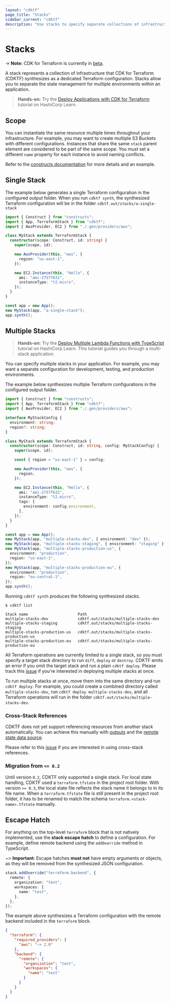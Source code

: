 ```yaml
---
layout: "cdktf"
page_title: "Stacks"
sidebar_current: "cdktf"
description: "Use stacks to specify separate collections of infrastructure for different environments, like test and production."
---
```


# Stacks

-> **Note:** CDK for Terraform is currently in [beta](/docs/cdktf/index.html#project-maturity-and-production-readiness).

A stack represents a collection of infrastructure that CDK for Terraform (CDKTF) synthesizes as a dedicated Terraform configuration. Stacks allow you to separate the state management for multiple environments within an application.

> **Hands-on:** Try the [Deploy Applications with CDK for Terraform](https://learn.hashicorp.com/tutorials/terraform/cdktf-applications?in=terraform/cdktf&utm_source=WEBSITE&utm_medium=WEB_IO&utm_offer=ARTICLE_PAGE&utm_content=DOCS) tutorial on HashiCorp Learn.

## Scope

You can instantiate the same resource multiple times throughout your infrastructure. For example, you may want to create multiple S3 Buckets with different configurations. Instances that share the same `stack` parent element are considered to be part of the same scope. You must set a different `name` property for each instance to avoid naming conflicts.

Refer to the [constructs documentation](/docs/cdktf/concepts/constructs#scope) for more details and an example.

## Single Stack

The example below generates a single Terraform configuration in the configured output folder. When you run `cdktf synth`, the synthesized Terraform configuration will be in the folder `cdktf.out/stacks/a-single-stack`

```typescript
import { Construct } from "constructs";
import { App, TerraformStack } from "cdktf";
import { AwsProvider, EC2 } from "./.gen/providers/aws";

class MyStack extends TerraformStack {
  constructor(scope: Construct, id: string) {
    super(scope, id);

    new AwsProvider(this, "aws", {
      region: "us-east-1",
    });

    new EC2.Instance(this, "Hello", {
      ami: "ami-2757f631",
      instanceType: "t2.micro",
    });
  }
}

const app = new App();
new MyStack(app, "a-single-stack");
app.synth();
```

## Multiple Stacks

> **Hands-on:** Try the [Deploy Multiple Lambda Functions with TypeScript](https://learn.hashicorp.com/tutorials/terraform/cdktf-assets-stacks-lambda?in=terraform/cdktf) tutorial on HashiCorp Learn. This tutorial guides you through a multi-stack application.

You can specify multiple stacks in your application. For example, you may want a separate configuration for development, testing, and production environments.

The example below synthesizes multiple Terraform configurations in the configured output folder.

```typescript
import { Construct } from "constructs";
import { App, TerraformStack } from "cdktf";
import { AwsProvider, EC2 } from "./.gen/providers/aws";

interface MyStackConfig {
  environment: string;
  region?: string;
}

class MyStack extends TerraformStack {
  constructor(scope: Construct, id: string, config: MyStackConfig) {
    super(scope, id);

    const { region = "us-east-1" } = config;

    new AwsProvider(this, "aws", {
      region,
    });

    new EC2.Instance(this, "Hello", {
      ami: "ami-2757f631",
      instanceType: "t2.micro",
      tags: {
        environment: config.environment,
      },
    });
  }
}

const app = new App();
new MyStack(app, "multiple-stacks-dev", { environment: "dev" });
new MyStack(app, "multiple-stacks-staging", { environment: "staging" });
new MyStack(app, "multiple-stacks-production-us", {
  environment: "production",
  region: "us-east-1",
});
new MyStack(app, "multiple-stacks-production-eu", {
  environment: "production",
  region: "eu-central-1",
});
app.synth();
```

Running `cdktf synth` produces the following synthesized stacks.

```
$ cdktf list

Stack name                      Path
multiple-stacks-dev             cdktf.out/stacks/multiple-stacks-dev
multiple-stacks-staging         cdktf.out/stacks/multiple-stacks-staging
multiple-stacks-production-us   cdktf.out/stacks/multiple-stacks-production-us
multiple-stacks-production-eu   cdktf.out/stacks/multiple-stacks-production-eu
```

All Terraform operations are currently limited to a single stack, so you must specify a target stack directory to run `diff`, `deploy` or `destroy`. CDKTF emits an error if you omit the target stack and run a plain `cdktf deploy`. Please track this [issue](https://github.com/hashicorp/terraform-cdk/issues/650) if you're interested in deploying multiple stacks at once.

To run multiple stacks at once, move them into the same directory and run `cdktf deploy`. For example, you could create a combined directory called `multiple-stacks-dev`, run `cdktf deploy multiple-stacks-dev`, and all Terraform operations will run in the folder `cdktf.out/stacks/multiple-stacks-dev`.

### Cross-Stack References

CDKTF does not yet support referencing resources from another stack automatically. You can achieve this manually with [outputs](/docs/cdktf/concepts/variables-and-outputs.html) and the [remote state data source](/docs/language/state/remote-state-data.html).

Please refer to this [issue](https://github.com/hashicorp/terraform-cdk/issues/651) if you are interested in using cross-stack references.

### Migration from `<= 0.2`

Until version `0.2`, CDKTF only supported a single stack. For local state handling, CDKTF used a `terraform.tfstate` in the project root folder. With version `>= 0.3`, the local state file reflects the stack name it belongs to in its file name. When a `terraform.tfstate` file is still present in the project root folder, it has to be renamed to match the schema `terraform.<stack-name>.tfstate` manually.

## Escape Hatch

For anything on the top-level `terraform` block that is not natively implemented, use the **stack escape hatch** to define a configuration. For example, define remote backend using the `addOverride` method in TypeScript.

~> **Important**: Escape hatches **must not** have empty arguments or objects, as they will be removed from the synthesized JSON configuration.

```typescript
stack.addOverride("terraform.backend", {
  remote: {
    organization: "test",
    workspaces: {
      name: "test",
    },
  },
});
```

The example above synthesizes a Terraform configuration with the remote backend included in the `terraform` block.

```json
{
  "terraform": {
    "required_providers": {
      "aws": "~> 2.0"
    },
    "backend": {
      "remote": {
        "organization": "test",
        "workspaces": {
          "name": "test"
        }
      }
    }
  }
}
```
